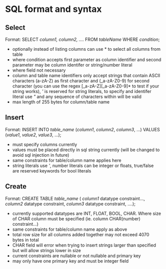 # SQL format and syntax

## Select

Format:
    SELECT *column1, column2, ....*
    FROM *tableName*
    WHERE *condition*;

 - optionally instead of listing columns can use * to select all columns from table
 - where condition accepts first parameter as column identifier and second parameter may be column identifer or string/number literal
 - where field not necessary
 - column and table name identifiers only accept strings that contain ASCII characters (a-zA-Z) as first character and (_a-zA-Z0-9) for second character (you can use the regex [_a-zA-Z][_a-zA-Z0-9]* to test if your string works), *'* is reserved for string literals, to specify and identifer literal use *"* and any sequence of characters within will be valid
 - max length of 255 bytes for column/table name

## Insert

Format:
    INSERT INTO *table_name* (*column1*, *column2*, *column3*, ...)
    VALUES (*value1*, *value2*, *value3*, ...);

 - must specify columns currently
 - values must be placed directly in sql string currently (will be changed to avoid sql injection in future)
 - same constraints for table/column name applies here
 - string literals use *'*, number literals can be integer or floats, true/false are reserved keywords for bool literals

## Create

Format:
    CREATE TABLE *table_name* (
    *column1* datatype constraint...,
    *column2* datatype constraint,
    *column3* datatype constraint,
    ....);

 - currently supported datatypes are INT, FLOAT, BOOL, CHAR. Where size of CHAR column must be specified (ie. column CHAR(number) constraint...)
 - same constraints for table/column name apply as above
 - total row size for all columns added together may not exceed 4070 bytes in total
 - CHAR field will error when trying to insert strings larger than specified but will allow strings lower in size
 - current constraints are nullable or not nullable and primary key
 - may only have one primary key and must be integer field